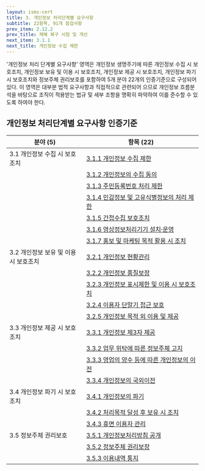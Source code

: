 ```yaml
---
layout: isms-cert
title: 3. 개인정보 처리단계별 요구사항
subtitle: 22항목, 91개 점검사항
prev_item: 2.12.2 
prev_title: 재해 복구 시험 및 개선
next_item: 3.1.1
next_title: 개인정보 수집 제한
---
```


<!-- ### (항목22개/점검91개/결함88개) -->

'개인정보 처리 단계별 요구사항' 영역은 개인정보 생명주기에 따른 개인정보 수집 시 보호조치, 개인정보 보유 및 이용 시 보호조치, 개인정보 제공 시 보호조치, 개인정보 파기 시 보호조치와 정보주체 권리보호를 포함하여 5개 분야 22개의 인증기준으로 구성되어 있다. 이 영역은 대부분 법적 요구사항과 직접적으로 관련되어 으므로 개인정보 흐름분석을 바탕으로 조직이 적용받는 법규 및 세부 조항을 명확히 파악하여 이를 준수할 수 있도록 하여야 한다.  


## 개인정보 처리단계별 요구사항 인증기준

<style>
table th:first-of-type {
    width: 40%;
}
</style>
| 분야 (5) | 항목 (22) |
| --- | --- |
| 3.1 개인정보 수집 시 보호조치 | [3.1.1 개인정보 수집 제한](3.1.1) |
| | [3.1.2 개인정보의 수집 동의](3.1.2) |
| | [3.1.3 주민등록번호 처리 제한](3.1.3) |
| | [3.1.4 민감정보 및 고유식별정보의 처리 제한](3.1.4) |
| | [3.1.5 간접수집 보호조치](3.1.5) |
| | [3.1.6 영상정보처리기기 설치·운영 ](3.1.6) |
| | [3.1.7 홍보 및 마케팅 목적 활용 시 조치](3.1.7) |
| 3.2 개인정보 보유 및 이용 시 보호조치 | [3.2.1 개인정보 현황관리](3.2.1) |
| | [3.2.2 개인정보 품질보장](3.2.2) |
| | [3.2.3 개인정보 표시제한 및 이용 시 보호조치](3.2.3) |
| | [3.2.4 이용자 단말기 접근 보호](3.2.4) |
| | [3.2.5 개인정보 목적 외 이용 및 제공](3.2.5) |
| 3.3 개인정보 제공 시 보호조치 | [3.3.1 개인정보 제3자 제공](3.3.1) |
| | [3.3.2 업무 위탁에 따른 정보주체 고지](3.3.2) |
| | [3.3.3 영업의 양수 등에 따른 개인정보의 이전](3.3.3) |
| | [3.3.4 개인정보의 국외이전](3.3.4) |
| 3.4 개인정보 파기 시 보호조치 | [3.4.1 개인정보의 파기](3.4.1) |
| | [3.4.2 처리목적 달성 후 보유 시 조치](3.4.2) |
| | [3.4.3 휴면 이용자 관리](3.4.3) |
| 3.5 정보주체 권리보호 | [3.5.1 개인정보처리방침 공개](3.5.1) |
| | [3.5.2 정보주체 권리보장](3.5.2) |
| | [3.5.3 이용내역 통지](3.5.3) |

